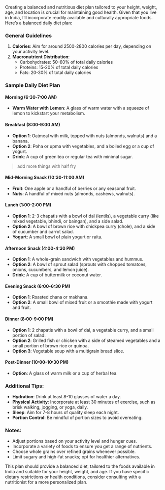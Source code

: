Creating a balanced and nutritious diet plan tailored to your height, weight, age, and location is crucial for maintaining good health. Given that you live in India, I’ll incorporate readily available and culturally appropriate foods. Here’s a balanced daily diet plan:

### General Guidelines
1. **Calories**: Aim for around 2500-2800 calories per day, depending on your activity level.
2. **Macronutrient Distribution**:
   - Carbohydrates: 50-60% of total daily calories
   - Proteins: 15-20% of total daily calories
   - Fats: 20-30% of total daily calories

### Sample Daily Diet Plan

#### **Morning (6:30-7:00 AM)**
- **Warm Water with Lemon**: A glass of warm water with a squeeze of lemon to kickstart your metabolism.

#### **Breakfast (8:00-9:00 AM)**
- **Option 1**: Oatmeal with milk, topped with nuts (almonds, walnuts) and a banana.
- **Option 2**: Poha or upma with vegetables, and a boiled egg or a cup of yogurt.
- **Drink**: A cup of green tea or regular tea with minimal sugar.
  
> add more things with half fry

#### **Mid-Morning Snack (10:30-11:00 AM)**
- **Fruit**: One apple or a handful of berries or any seasonal fruit.
- **Nuts**: A handful of mixed nuts (almonds, cashews, walnuts).

#### **Lunch (1:00-2:00 PM)**
- **Option 1**: 2-3 chapatis with a bowl of dal (lentils), a vegetable curry (like mixed vegetable, bhindi, or baingan), and a side salad.
- **Option 2**: A bowl of brown rice with chickpea curry (chole), and a side of cucumber and carrot salad.
- **Yogurt**: A small bowl of plain yogurt or raita.

#### **Afternoon Snack (4:00-4:30 PM)**
- **Option 1**: A whole-grain sandwich with vegetables and hummus.
- **Option 2**: A bowl of sprout salad (sprouts with chopped tomatoes, onions, cucumbers, and lemon juice).
- **Drink**: A cup of buttermilk or coconut water.

#### **Evening Snack (6:00-6:30 PM)**
- **Option 1**: Roasted chana or makhana.
- **Option 2**: A small bowl of mixed fruit or a smoothie made with yogurt and fruit.

#### **Dinner (8:00-9:00 PM)**
- **Option 1**: 2 chapatis with a bowl of dal, a vegetable curry, and a small portion of salad.
- **Option 2**: Grilled fish or chicken with a side of steamed vegetables and a small portion of brown rice or quinoa.
- **Option 3**: Vegetable soup with a multigrain bread slice.

#### **Post-Dinner (10:00-10:30 PM)**
- **Option**: A glass of warm milk or a cup of herbal tea.

### Additional Tips:
- **Hydration**: Drink at least 8-10 glasses of water a day.
- **Physical Activity**: Incorporate at least 30 minutes of exercise, such as brisk walking, jogging, or yoga, daily.
- **Sleep**: Aim for 7-8 hours of quality sleep each night.
- **Portion Control**: Be mindful of portion sizes to avoid overeating.

### Notes:
- Adjust portions based on your activity level and hunger cues.
- Incorporate a variety of foods to ensure you get a range of nutrients.
- Choose whole grains over refined grains whenever possible.
- Limit sugary and high-fat snacks; opt for healthier alternatives.

This plan should provide a balanced diet, tailored to the foods available in India and suitable for your height, weight, and age. If you have specific dietary restrictions or health conditions, consider consulting with a nutritionist for a more personalized plan.